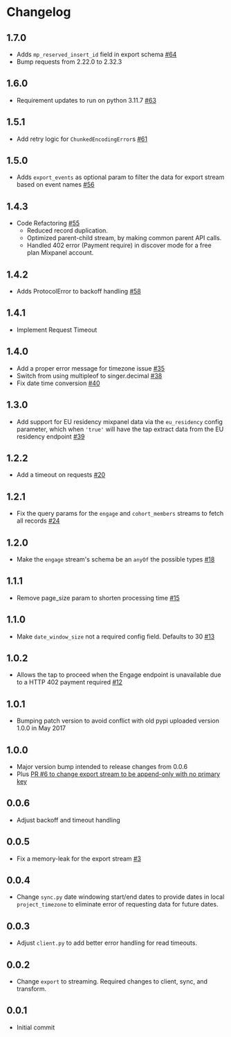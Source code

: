 # Changelog

## 1.7.0
  * Adds `mp_reserved_insert_id` field in export schema [#64](https://github.com/singer-io/tap-mixpanel/pull/64)
  * Bump requests from 2.22.0 to 2.32.3

## 1.6.0
  * Requirement updates to run on python 3.11.7 [#63](https://github.com/singer-io/tap-mixpanel/pull/63)

## 1.5.1
  * Add retry logic for `ChunkedEncodingError`s [#61](https://github.com/singer-io/tap-mixpanel/pull/61)

## 1.5.0
  * Adds `export_events` as optional param to filter the data for export stream based on event names [#56](https://github.com/singer-io/tap-mixpanel/pull/56)

## 1.4.3
  * Code Refactoring [#55](https://github.com/singer-io/tap-mixpanel/pull/55) 
    * Reduced record duplication.
    * Optimized parent-child stream, by making common parent API calls.
    * Handled 402 error (Payment require) in discover mode for a free plan Mixpanel account.

## 1.4.2
  * Adds ProtocolError to backoff handling [#58](https://github.com/singer-io/tap-mixpanel/pull/58)

## 1.4.1
  * Implement Request Timeout

## 1.4.0
  * Add a proper error message for timezone issue [#35](https://github.com/singer-io/tap-mixpanel/pull/35)
  * Switch from using multipleof to singer.decimal [#38]( https://github.com/singer-io/tap-mixpanel/pull/38)
  * Fix date time conversion [#40](https://github.com/singer-io/tap-mixpanel/pull/40)

## 1.3.0
  * Add support for EU residency mixpanel data via the `eu_residency` config parameter, which when `'true'` will have the tap extract data from the EU residency endpoint [#39](https://github.com/singer-io/tap-mixpanel/pull/39)

## 1.2.2
  * Add a timeout on requests [#20](https://github.com/singer-io/tap-mixpanel/pull/20)

## 1.2.1
  * Fix the query params for the `engage` and `cohort_members` streams to fetch all records [#24](https://github.com/singer-io/tap-mixpanel/pull/24)

## 1.2.0
  * Make the `engage` stream's schema be an `anyOf` the possible types [#18](https://github.com/singer-io/tap-mixpanel/pull/18)

## 1.1.1
  * Remove page_size param to shorten processing time [#15](https://github.com/singer-io/tap-mixpanel/pull/15)

## 1.1.0
  * Make `date_window_size` not a required config field. Defaults to 30 [#13](https://github.com/singer-io/tap-mixpanel/pull/13)

## 1.0.2
  * Allows the tap to proceed when the Engage endpoint is unavailable due to a HTTP 402 payment required [#12](https://github.com/singer-io/tap-mixpanel/pull/12)

## 1.0.1
  * Bumping patch version to avoid conflict with old pypi uploaded version 1.0.0 in May 2017

## 1.0.0
  * Major version bump intended to release changes from 0.0.6
  * Plus [PR #6 to change export stream to be append-only with no primary key](https://github.com/singer-io/tap-mixpanel/pull/6)

## 0.0.6
  * Adjust backoff and timeout handling

## 0.0.5
  * Fix a memory-leak for the export stream [#3](https://github.com/singer-io/tap-mixpanel/pull/3)

## 0.0.4
  * Change `sync.py` date windowing start/end dates to provide dates in local `project_timezone` to eliminate error of requesting data for future dates.

## 0.0.3
  * Adjust `client.py` to add better error handling for read timeouts.

## 0.0.2
  * Change `export` to streaming. Required changes to client, sync, and transform.

## 0.0.1
  * Initial commit
